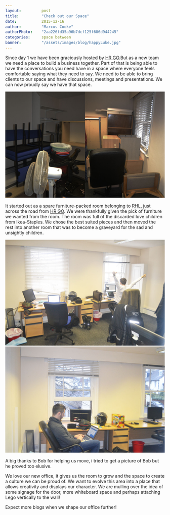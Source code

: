 ```yaml
---
layout: 		post
title:  		"Check out our Space"
date:   		2015-12-16
author: 		"Marcus Cooke"
authorPhoto:	"2aa226fd35a96b7dcf125f686d944245"
categories: 	space between
banner:			"/assets/images/blog/happyLuke.jpg"
---
```


Since day 1 we have been graciously hosted by [HR GO](http://www.hrgo.co.uk).But as a new team we need a place to build a business together. Part of that is being able to have the conversations you need have in a space where everyone feels comfortable saying what they need to say. We need to be able to bring clients to our space and have discussions, meetings and presentations. We can now proudly say we have that space.

<img src="/assets/images/blog/storeRoom.jpg" alt="A dark room packed with furniture from floor to ceiling." class="img img-vMargin">

It started out as a spare furniture-packed room belonging to [RHL](http://www.rhl.co.uk), just across the road from [HR GO](http://www.hrgo.co.uk). We were thankfully given the pick of furniture we wanted from the room. The room was full of the discarded love children from Ikea-Staples. We chose the best suited pieces and then moved the rest into another room that was to become a graveyard for the sad and unsightly children.

<img src="/assets/images/blog/lukeYata.jpg" alt="Luke is celebrating after a days heavy lifting" class="img img-vMargin">
<img src="/assets/images/blog/marcusSitting.jpg" alt="Marcus is sitting working" class="img img-vMargin">

A big thanks to Bob for helping us move, i tried to get a picture of Bob but he proved too elusive.

We love our new office, it gives us the room to grow and the space to create a culture we can be proud of. We want to evolve this area into a place that allows creativity and displays our character. We are mulling over the idea of some signage for the door, more whiteboard space and perhaps attaching Lego vertically to the wall!

Expect more blogs when we shape our office further! 